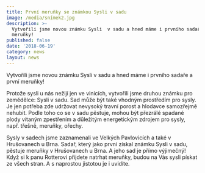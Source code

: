 ```yaml
---
title: První meruňky se známkou Sysli v sadu
image: /media/snímek2.jpg
description: >-
  Vytvořili jsme novou známku Sysli  v sadu a hned máme i prvního sadaře a první
  meruňky! 
published: false
date: '2018-06-19'
category: news
layout: news
---
```

Vytvořili jsme novou známku Sysli  v sadu a hned máme i prvního sadaře a první meruňky! 

Protože sysli u nás nežijí jen ve vinicích, vytvořili jsme druhou známku pro zemědělce: Sysli v sadu. Sad může být také vhodným prostředím pro sysly. Je jen potřeba zde udržovat nevysoký travní porost a hlodavce samozřejmě nehubit. Podle toho co se v sadu pěstuje, mohou být přezrálé spadané plody vítaným zpestřením a důležitým energetickým zdrojem pro sysly, např. třešně, meruňky, ořechy. 

Sysly v sadech jsme zaznamenali  ve Velkých Pavlovicích a také v Hrušovanech u Brna. Sadař, který jako první získal známku Sysli v sadu, pěstuje meruňky v Hrušovanech u Brna. A jeho sad je přímo výjimečný! Když si k panu Rotterovi přijdete natrhat meruňky, budou  na Vás sysli pískat ze všech stran. A s naprostou jistotou je i uvidíte.
